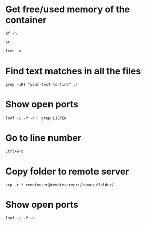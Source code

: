 [tags]: <> (linux, memory, free, usage)
# Get free/used memory of the container
```
df -h

or 

free -m
```
[tags-end]: <>


[tags]: <> (linux, text, find)
# Find text matches in all the files
```
grep -iRl "your-text-to-find" ./
```
[tags-end]: <>


[tags]: <> (linux, text, find)
# Show open ports
```
lsof -i -P -n | grep LISTEN
```
[tags-end]: <>


[tags]: <> (linux, nano, linenumber)
# Go to line number
```
Ctrl+w+t
```
[tags-end]: <>

[tags]: <> (ssh, scp, copy)
# Copy folder to remote server
```
scp -r * remoteuser@remoteserver:/remote/folder/
```
[tags-end]: <>

[tags]: <> (linux, ports, lsof)
# Show open ports
```
lsof -i -P -n
```
[tags-end]: <>


